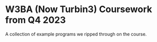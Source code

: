 # W3BA (Now Turbin3) Coursework from Q4 2023
A collection of example programs we ripped through on the course. 
